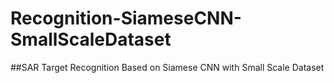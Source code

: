 # Recognition-SiameseCNN-SmallScaleDataset
##SAR Target Recognition Based on Siamese CNN with Small Scale Dataset
